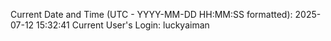 Current Date and Time (UTC - YYYY-MM-DD HH:MM:SS formatted): 2025-07-12 15:32:41
Current User's Login: luckyaiman
